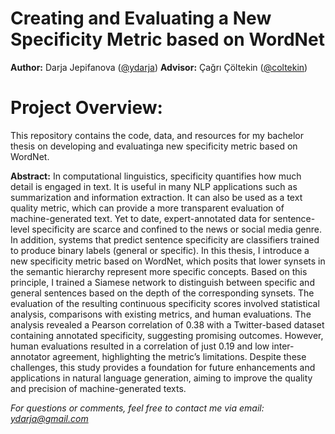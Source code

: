 # Creating and Evaluating a New Specificity Metric based on WordNet

**Author:** Darja Jepifanova ([@ydarja](https://github.com/ydarja))
**Advisor:** Çağrı Çöltekin ([@coltekin](https://github.com/coltekin))

# Project Overview:
This repository contains the code, data, and resources for my  bachelor thesis 
on developing and evaluatinga new specificity metric based on WordNet. 

**Abstract:**
In computational linguistics, specificity quantifies how much detail is engaged in
text. It is useful in many NLP applications such as summarization and information
extraction. It can also be used as a text quality metric, which can provide a more
transparent evaluation of machine-generated text. Yet to date, expert-annotated
data for sentence-level specificity are scarce and confined to the news or social
media genre. In addition, systems that predict sentence specificity are classifiers
trained to produce binary labels (general or specific).
In this thesis, I introduce a new specificity metric based on WordNet, which posits
that lower synsets in the semantic hierarchy represent more specific concepts.
Based on this principle, I trained a Siamese network to distinguish between specific
and general sentences based on the depth of the corresponding synsets. The
evaluation of the resulting continuous specificity scores involved statistical analysis,
comparisons with existing metrics, and human evaluations. The analysis revealed
a Pearson correlation of 0.38 with a Twitter-based dataset containing annotated
specificity, suggesting promising outcomes. However, human evaluations resulted
in a correlation of just 0.19 and low inter-annotator agreement, highlighting the
metric’s limitations. Despite these challenges, this study provides a foundation for
future enhancements and applications in natural language generation, aiming to
improve the quality and precision of machine-generated texts.

*For questions or comments, feel free to contact me via email: ydarja@gmail.com*

